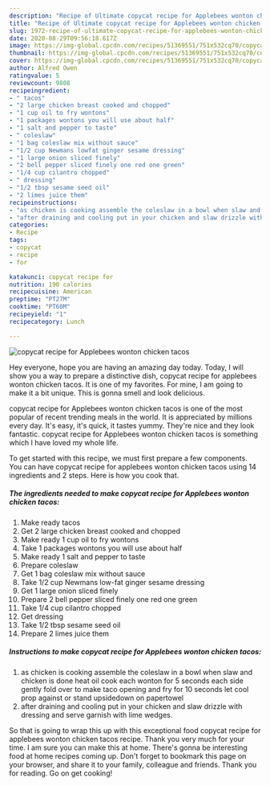 ```yaml
---
description: "Recipe of Ultimate copycat recipe for Applebees wonton chicken tacos"
title: "Recipe of Ultimate copycat recipe for Applebees wonton chicken tacos"
slug: 1972-recipe-of-ultimate-copycat-recipe-for-applebees-wonton-chicken-tacos
date: 2020-08-29T09:56:18.617Z
image: https://img-global.cpcdn.com/recipes/51369551/751x532cq70/copycat-recipe-for-applebees-wonton-chicken-tacos-recipe-main-photo.jpg
thumbnail: https://img-global.cpcdn.com/recipes/51369551/751x532cq70/copycat-recipe-for-applebees-wonton-chicken-tacos-recipe-main-photo.jpg
cover: https://img-global.cpcdn.com/recipes/51369551/751x532cq70/copycat-recipe-for-applebees-wonton-chicken-tacos-recipe-main-photo.jpg
author: Alfred Owen
ratingvalue: 5
reviewcount: 9808
recipeingredient:
- " tacos"
- "2 large chicken breast cooked and chopped"
- "1 cup oil to fry wontons"
- "1 packages wontons you will use about half"
- "1 salt and pepper to taste"
- " coleslaw"
- "1 bag coleslaw mix without sauce"
- "1/2 cup Newmans lowfat ginger sesame dressing"
- "1 large onion sliced finely"
- "2 bell pepper sliced finely one red one green"
- "1/4 cup cilantro chopped"
- " dressing"
- "1/2 tbsp sesame seed oil"
- "2 limes juice them"
recipeinstructions:
- "as chicken is cooking assemble the coleslaw in a bowl when slaw and chicken is done heat oil cook each wonton for 5 seconds each side gently fold over to make taco opening and fry for 10 seconds let cool prop against or stand upsidedown on papertowel"
- "after draining and cooling put in your chicken and slaw drizzle with dressing and serve garnish with lime wedges."
categories:
- Recipe
tags:
- copycat
- recipe
- for

katakunci: copycat recipe for 
nutrition: 190 calories
recipecuisine: American
preptime: "PT27M"
cooktime: "PT60M"
recipeyield: "1"
recipecategory: Lunch

---
```



![copycat recipe for Applebees wonton chicken tacos](https://img-global.cpcdn.com/recipes/51369551/751x532cq70/copycat-recipe-for-applebees-wonton-chicken-tacos-recipe-main-photo.jpg)

Hey everyone, hope you are having an amazing day today. Today, I will show you a way to prepare a distinctive dish, copycat recipe for applebees wonton chicken tacos. It is one of my favorites. For mine, I am going to make it a bit unique. This is gonna smell and look delicious.

copycat recipe for Applebees wonton chicken tacos is one of the most popular of recent trending meals in the world. It is appreciated by millions every day. It's easy, it's quick, it tastes yummy. They're nice and they look fantastic. copycat recipe for Applebees wonton chicken tacos is something which I have loved my whole life.




To get started with this recipe, we must first prepare a few components. You can have copycat recipe for applebees wonton chicken tacos using 14 ingredients and 2 steps. Here is how you cook that.

<!--inarticleads1-->

##### The ingredients needed to make copycat recipe for Applebees wonton chicken tacos:

1. Make ready  tacos
1. Get 2 large chicken breast cooked and chopped
1. Make ready 1 cup oil to fry wontons
1. Take 1 packages wontons you will use about half
1. Make ready 1 salt and pepper to taste
1. Prepare  coleslaw
1. Get 1 bag coleslaw mix without sauce
1. Take 1/2 cup Newmans low-fat ginger sesame dressing
1. Get 1 large onion sliced finely
1. Prepare 2 bell pepper sliced finely one red one green
1. Take 1/4 cup cilantro chopped
1. Get  dressing
1. Take 1/2 tbsp sesame seed oil
1. Prepare 2 limes juice them




<!--inarticleads2-->

##### Instructions to make copycat recipe for Applebees wonton chicken tacos:

1. as chicken is cooking assemble the coleslaw in a bowl when slaw and chicken is done heat oil cook each wonton for 5 seconds each side gently fold over to make taco opening and fry for 10 seconds let cool prop against or stand upsidedown on papertowel
1. after draining and cooling put in your chicken and slaw drizzle with dressing and serve garnish with lime wedges.




So that is going to wrap this up with this exceptional food copycat recipe for applebees wonton chicken tacos recipe. Thank you very much for your time. I am sure you can make this at home. There's gonna be interesting food at home recipes coming up. Don't forget to bookmark this page on your browser, and share it to your family, colleague and friends. Thank you for reading. Go on get cooking!
